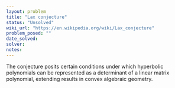 ```yaml
---
layout: problem
title: "Lax conjecture"
status: "Unsolved"
wiki_url: "https://en.wikipedia.org/wiki/Lax_conjecture"
problem_posed: ""
date_solved:
solver:
notes:
---
```

The conjecture posits certain conditions under which hyperbolic polynomials can be represented as a determinant of a linear matrix polynomial, extending results in convex algebraic geometry.